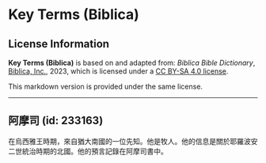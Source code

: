 # Key Terms (Biblica)

## License Information

**Key Terms (Biblica)** is based on and adapted from: _Biblica Bible Dictionary_, [Biblica, Inc.](https://www.biblica.com/), 2023, which is licensed under a [CC BY-SA 4.0 license](https://creativecommons.org/licenses/by-sa/4.0/legalcode.en).

This markdown version is provided under the same license.



--------------------------------

## 阿摩司 (id: 233163)

在烏西雅王時期，來自猶大南國的一位先知。他是牧人。他的信息是關於耶羅波安二世統治時期的北國。他的預言記錄在阿摩司書中。


